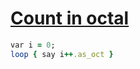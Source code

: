 [1]: https://rosettacode.org/wiki/Count_in_octal

# [Count in octal][1]

```ruby
var i = 0;
loop { say i++.as_oct }
```
